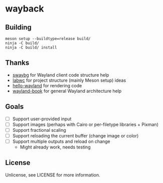 # wayback

## Building

```
meson setup --buildtype=release build/
ninja -C build/
ninja -C build/ install
```

## Thanks

- [swaybg][swaybg] for Wayland client code structure help
- [labwc][labwc] for project structure (mainly Meson setup) ideas
- [hello-wayland][hello-wayland] for rendering code
- [wayland-book][wayland-book] for general Wayland architecture help

## Goals

- [ ] Support user-provided input
- [ ] Support images (perhaps with Cairo or per-filetype libraries + Pixman)
- [ ] Support fractional scaling
- [ ] Support reloading the current buffer (change image or color)
- [ ] Support multiple outputs and reload on change
    - Might already work, needs testing

## License

Unlicense, see LICENSE for more information.

[swaybg]: https://github.com/swaywm/swaybg
[labwc]: https://github.com/labwc/labwc
[hello-wayland]: https://github.com/emersion/hello-wayland
[wayland-book]: https://wayland-book.com/introduction.html
